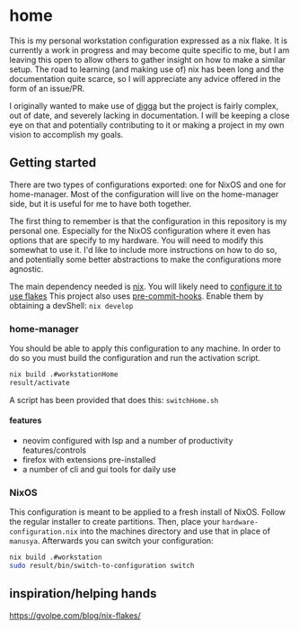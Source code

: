 # home

This is my personal workstation configuration expressed as a nix flake.
It is currently a work in progress and may become quite specific to me,
but I am leaving this open to allow others to gather insight on how to make a similar setup.
The road to learning (and making use of) nix has been long and the documentation quite scarce, so I will appreciate any advice offered in the form of an issue/PR.

I originally wanted to make use of [digga](https://github.com/divnix/digga) but the project is fairly complex, out of date, and severely lacking in documentation. I will be keeping a close eye on that and potentially contributing to it or making a project in my own vision to accomplish my goals.

## Getting started

There are two types of configurations exported: one for NixOS and one for home-manager.
Most of the configuration will live on the home-manager side, but it is useful for me to have both together.

The first thing to remember is that the configuration in this repository is my personal one.
Especially for the NixOS configuration where it even has options that are specify to my hardware.
You will need to modify this somewhat to use it.
I'd like to include more instructions on how to do so, and potentially some better abstractions to make the configurations more agnostic.

The main dependency needed is [nix](https://nixos.org/download.html).
You will likely need to [configure it to use flakes](https://nixos.wiki/wiki/Flakes#Installing_flakes)
This project also uses [pre-commit-hooks](https://github.com/cachix/pre-commit-hooks.nix).
Enable them by obtaining a devShell: `nix develop`

### home-manager

You should be able to apply this configuration to any machine.
In order to do so you must build the configuration and run the activation script.
```bash
nix build .#workstationHome
result/activate
```
A script has been provided that does this: `switchHome.sh`

#### features

- neovim configured with lsp and a number of productivity features/controls
- firefox with extensions pre-installed
- a number of cli and gui tools for daily use

### NixOS

This configuration is meant to be applied to a fresh install of NixOS.
Follow the regular installer to create partitions.
Then, place your `hardware-configuration.nix` into the machines directory and use that in place of `manusya`.
Afterwards you can switch your configuration:
```bash
nix build .#workstation
sudo result/bin/switch-to-configuration switch
```
## inspiration/helping hands

https://gvolpe.com/blog/nix-flakes/
